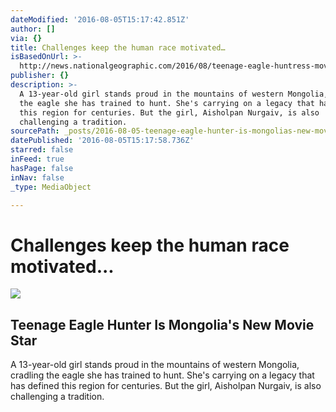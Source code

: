 ```yaml
---
dateModified: '2016-08-05T15:17:42.851Z'
author: []
via: {}
title: Challenges keep the human race motivated…
isBasedOnUrl: >-
  http://news.nationalgeographic.com/2016/08/teenage-eagle-huntress-movie-trailer-director-interview/?utm_source=Twitter&utm_medium=Social&utm_content=link_tw20160804news-eaglehuntress&utm_campaign=Content/&sf32582455=1
publisher: {}
description: >-
  A 13-year-old girl stands proud in the mountains of western Mongolia, cradling
  the eagle she has trained to hunt. She's carrying on a legacy that has defined
  this region for centuries. But the girl, Aisholpan Nurgaiv, is also
  challenging a tradition.
sourcePath: _posts/2016-08-05-teenage-eagle-hunter-is-mongolias-new-movie-star.md
datePublished: '2016-08-05T15:17:58.736Z'
starred: false
inFeed: true
hasPage: false
inNav: false
_type: MediaObject

---
```

# Challenges keep the human race motivated...

<article style=""><img src="https://imgflo.herokuapp.com/graph/vahj1ThiexotieMo/bc21716ccdaf95950104b13597334764/noop.jpg?input=http%3A%2F%2Fnews.nationalgeographic.com%2Fcontent%2Fdam%2Fnews%2F2016%2F08%2F03%2Feagle_huntress%2F01_eagle_huntress.ngsversion.1470332964440.jpg" /><h1>Teenage Eagle Hunter Is Mongolia's New Movie Star</h1><p>A 13-year-old girl stands proud in the mountains of western Mongolia, cradling the eagle she has trained to hunt. She's carrying on a legacy that has defined this region for centuries. But the girl, Aisholpan Nurgaiv, is also challenging a tradition.</p></article>